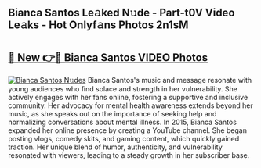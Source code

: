 ## Bianca Santos Le𝚊ked N𝚞de - Part-t0V Video Le𝚊ks - Hot Onlyf𝚊ns Photos 2n1sM

# <h2><a href="http://ab37356.deff.icu/?id=Bianca+Santos">🔗 New 👉🔴 Bianca Santos VIDEO Photos</a></h2>

[![Bianca Santos N𝚞des](https://i.imgur.com/rIISA9y.gif)](http://ab37356.deff.icu/?id=Bianca+Santos)
Bianca Santos's music and message resonate with young audiences who find solace and strength in her vulnerability. She actively engages with her fans online, fostering a supportive and inclusive community. Her advocacy for mental health awareness extends beyond her music, as she speaks out on the importance of seeking help and normalizing conversations about mental illness. In 2015, Bianca Santos expanded her online presence by creating a YouTube channel. She began posting vlogs, comedy skits, and gaming content, which quickly gained traction. Her unique blend of humor, authenticity, and vulnerability resonated with viewers, leading to a steady growth in her subscriber base.
